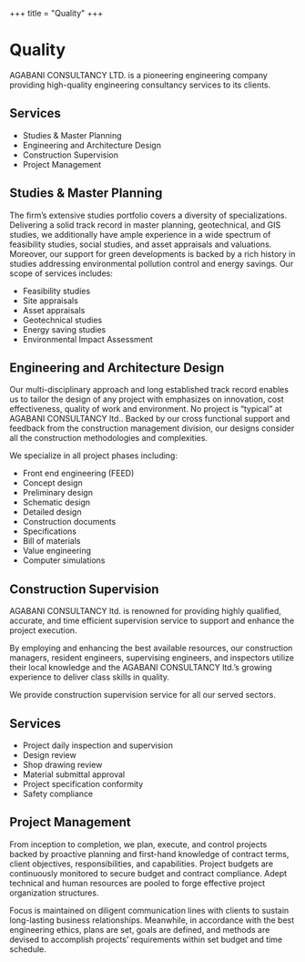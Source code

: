 +++
title = "Quality"
+++

# Quality

AGABANI CONSULTANCY LTD. is a pioneering engineering company providing high-quality engineering consultancy services to its clients.

## Services

* Studies & Master Planning
* Engineering and Architecture Design
* Construction Supervision
* Project Management

## Studies & Master Planning

The firm’s extensive studies portfolio covers a diversity of specializations. Delivering a solid track record in master planning, geotechnical, and GIS studies, we additionally have ample experience in a wide spectrum of feasibility studies, social studies, and asset appraisals and valuations. Moreover, our support for green developments is backed by a rich history in studies addressing environmental pollution control and energy savings. Our scope of services includes:

* Feasibility studies
* Site appraisals
* Asset appraisals
* Geotechnical studies
* Energy saving studies
* Environmental Impact Assessment

## Engineering and Architecture Design

Our multi-disciplinary approach and long established track record enables us to tailor the design of any project with emphasizes on innovation, cost effectiveness, quality of work and environment. No project is “typical” at AGABANI CONSULTANCY ltd.. Backed by our cross functional support and feedback from the construction management division, our designs consider all the construction methodologies and complexities.

We specialize in all project phases including:

*  Front end engineering (FEED)
* Concept design
* Preliminary design
* Schematic design
* Detailed design
* Construction documents
* Specifications
* Bill of materials
* Value engineering
* Computer simulations

## Construction Supervision

AGABANI CONSULTANCY ltd. is renowned for providing highly qualified, accurate, and time efficient supervision service to support and enhance the project execution.

By employing and enhancing the best available resources, our construction managers, resident engineers, supervising engineers, and inspectors utilize their local knowledge and the AGABANI CONSULTANCY ltd.’s growing experience to deliver class skills in quality.

We provide construction supervision service for all our served sectors.

## Services

* Project daily inspection and supervision
* Design review
* Shop drawing review
* Material submittal approval
* Project specification conformity
* Safety compliance

## Project Management

From inception to completion, we plan, execute, and control projects backed by proactive planning and first-hand knowledge of contract terms, client objectives, responsibilities, and capabilities. Project budgets are continuously monitored to secure budget and contract compliance. Adept technical and human resources are pooled to forge effective project organization structures.

Focus is maintained on diligent communication lines with clients to sustain long-lasting business relationships. Meanwhile, in accordance with the best engineering ethics, plans are set, goals are defined, and methods are devised to accomplish projects’ requirements within set budget and time schedule.
